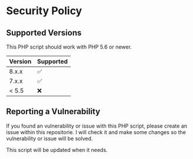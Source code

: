 # Security Policy

## Supported Versions

This PHP script should work with PHP 5.6 or newer.

| Version | Supported          |
| ------- | ------------------ |
| 8.x.x   | :white_check_mark: |
| 7.x.x   | :white_check_mark: |
| < 5.5   | :x:                |

## Reporting a Vulnerability

If you found an vulnerability or issue with this PHP script, please create an issue within this repositorie. I will check it and make some changes so the vulnerability or issue will be solved.

This script will be updated when it needs.
